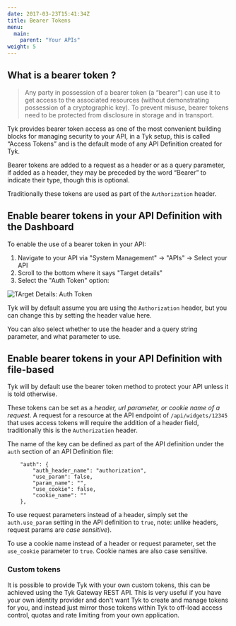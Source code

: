 ```yaml
---
date: 2017-03-23T15:41:34Z
title: Bearer Tokens
menu:
  main:
    parent: "Your APIs"
weight: 5 
---
```


## <a name="what-is-a-bearer-token"></a>What is a bearer token ?

> Any party in possession of a bearer token (a “bearer”) can use it to get access to the associated resources (without demonstrating possession of a cryptographic key). To prevent misuse, bearer tokens need to be protected from disclosure in storage and in transport.

Tyk provides bearer token access as one of the most convenient building blocks for managing security to your API, in a Tyk setup, this is called “Access Tokens” and is the default mode of any API Definition created for Tyk.

Bearer tokens are added to a request as a header or as a query parameter, if added as a header, they may be preceded by the word “Bearer” to indicate their type, though this is optional.

Traditionally these tokens are used as part of the `Authorization` header.

## <a name="enable-bearer-tokens-with-dashboard"></a> Enable bearer tokens in your API Definition with the Dashboard

To enable the use of a bearer token in your API:

1.  Navigate to your API via "System Management" -> "APIs" -> Select your API
2.  Scroll to the bottom where it says "Target details"
3.  Select the "Auth Token" option:

![TArget Details: Auth Token][1]

Tyk will by default assume you are using the `Authorization` header, but you can change this by setting the header value here.

You can also select whether to use the header and a query string parameter, and what parameter to use.

## <a name="enable-bearer-tokens-with-file-based"></a> Enable bearer tokens in your API Definition with file-based

Tyk will by default use the bearer token method to protect your API unless it is told otherwise.

These tokens can be set as a *header, url parameter, or cookie name of a request*. A request for a resource at the API endpoint of `/api/widgets/12345` that uses access tokens will require the addition of a header field, traditionally this is the `Authorization` header.

The name of the key can be defined as part of the API definition under the `auth` section of an API Definition file:

```{.copyWrapper}
    "auth": {
        "auth_header_name": "authorization",
        "use_param": false,
        "param_name": "",
        "use_cookie": false,
        "cookie_name": ""
    },
```

To use request parameters instead of a header, simply set the `auth.use_param` setting in the API definition to `true`, note: unlike headers, request params are *case sensitive*).

To use a cookie name instead of a header or request parameter, set the `use_cookie` parameter to `true`. Cookie names are also case sensitive.

### Custom tokens

It is possible to provide Tyk with your own custom tokens, this can be achieved using the Tyk Gateway REST API. This is very useful if you have your own identity provider and don't want Tyk to create and manage tokens for you, and instead just mirror those tokens within Tyk to off-load access control, quotas and rate limiting from your own application.

 [1]: /docs/img/dashboard/system-management/authToken.png

